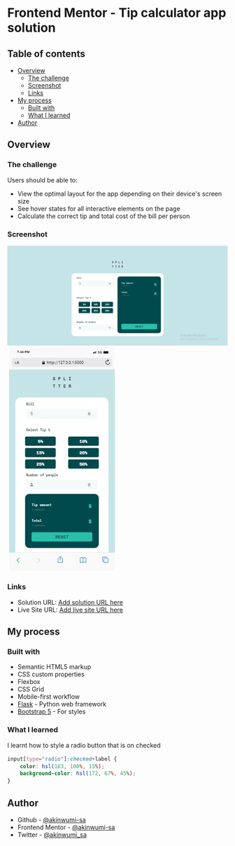 # Frontend Mentor - Tip calculator app solution

## Table of contents

- [Overview](#overview)
  - [The challenge](#the-challenge)
  - [Screenshot](#screenshot)
  - [Links](#links)
- [My process](#my-process)
  - [Built with](#built-with)
  - [What I learned](#what-i-learned)
- [Author](#author)


## Overview

### The challenge

Users should be able to:

- View the optimal layout for the app depending on their device's screen size
- See hover states for all interactive elements on the page
- Calculate the correct tip and total cost of the bill per person

### Screenshot

![](static/images/SharedScreenshot.jpg)
![](static/images/SharedScreenshot1.jpg)


### Links

- Solution URL: [Add solution URL here](https://your-solution-url.com)
- Live Site URL: [Add live site URL here](https://your-live-site-url.com)

## My process

### Built with

- Semantic HTML5 markup
- CSS custom properties
- Flexbox
- CSS Grid
- Mobile-first workflow
- [Flask](https://flask.palletsprojects.com/en/2.3.x/) - Python web framework
- [Bootstrap 5](https://getbootstrap.com/) - For styles

### What I learned
I learnt how to style a radio button that is on checked


```css
input[type="radio"]:checked+label {
    color: hsl(183, 100%, 15%);
    background-color: hsl(172, 67%, 45%);
}

```


## Author
- Github - [@akinwumi-sa](https://github.com/akinwumi-sa/)
- Frontend Mentor - [@akinwumi-sa](https://www.frontendmentor.io/profile/akinwumi-sa)
- Twitter - [@akinwumi_sa](https://www.twitter.com/akinwumi_sa)
